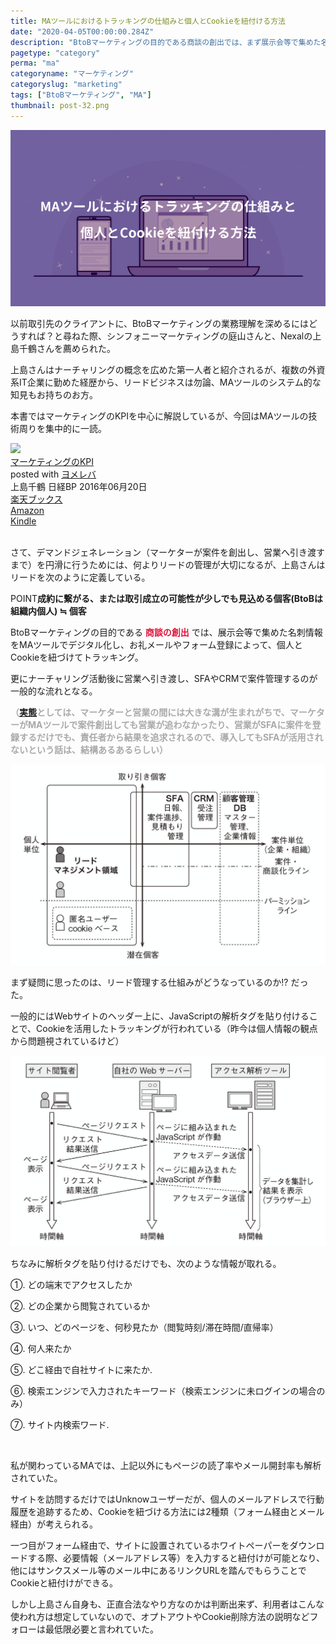 ```yaml
---
title: MAツールにおけるトラッキングの仕組みと個人とCookieを紐付ける方法
date: "2020-04-05T00:00:00.284Z"
description: "BtoBマーケティングの目的である商談の創出では、まず展示会等で集めた名刺情報をMAツールでデジタル化。その後にお礼メールやフォーム登録で個人とCookieを紐づけてトラッキング、ナーチャリング活動後に営業に引き渡し、SFAやCRMで案件管理するのが一般的な流れとなる。"
pagetype: "category"
perma: "ma"
categoryname: "マーケティング"
categoryslug: "marketing"
tags: ["BtoBマーケティング", "MA"]
thumbnail: post-32.png
---
```


![](./post-32.png)

以前取引先のクライアントに、BtoBマーケティングの業務理解を深めるにはどうすれば？と尋ねた際、シンフォニーマーケティングの庭山さんと、Nexalの上島千鶴さんを薦められた。

上島さんはナーチャリングの概念を広めた第一人者と紹介されるが、複数の外資系IT企業に勤めた経歴から、リードビジネスは勿論、MAツールのシステム的な知見もお持ちのお方。

本書ではマーケティングのKPIを中心に解説しているが、今回はMAツールの技術周りを集中的に一読。

<div class="cstmreba"><div class="booklink-box"><div class="booklink-image"><a href="https://hb.afl.rakuten.co.jp/hgc/146fe51c.1fd043a3.146fe51d.605dc196/yomereba_main_202004041645517401?pc=http%3A%2F%2Fbooks.rakuten.co.jp%2Frb%2F14291219%2F%3Fscid%3Daf_ich_link_urltxt%26m%3Dhttp%3A%2F%2Fm.rakuten.co.jp%2Fev%2Fbook%2F" target="_blank" ><img src="https://thumbnail.image.rakuten.co.jp/@0_mall/book/cabinet/7615/9784822237615.jpg?_ex=160x160" style="border: none;" /></a></div><div class="booklink-info"><div class="booklink-name"><a href="https://hb.afl.rakuten.co.jp/hgc/146fe51c.1fd043a3.146fe51d.605dc196/yomereba_main_202004041645517401?pc=http%3A%2F%2Fbooks.rakuten.co.jp%2Frb%2F14291219%2F%3Fscid%3Daf_ich_link_urltxt%26m%3Dhttp%3A%2F%2Fm.rakuten.co.jp%2Fev%2Fbook%2F" target="_blank" >マーケティングのKPI</a><div class="booklink-powered-date">posted with <a href="https://yomereba.com" rel="nofollow" target="_blank">ヨメレバ</a></div></div><div class="booklink-detail">上島千鶴 日経BP 2016年06月20日    </div><div class="booklink-link2"><div class="shoplinkrakuten"><a href="https://hb.afl.rakuten.co.jp/hgc/146fe51c.1fd043a3.146fe51d.605dc196/yomereba_main_202004041645517401?pc=http%3A%2F%2Fbooks.rakuten.co.jp%2Frb%2F14291219%2F%3Fscid%3Daf_ich_link_urltxt%26m%3Dhttp%3A%2F%2Fm.rakuten.co.jp%2Fev%2Fbook%2F" target="_blank" >楽天ブックス</a></div><div class="shoplinkamazon"><a href="https://www.amazon.co.jp/exec/obidos/asin/4822237613/kanon123-22/" target="_blank" >Amazon</a></div><div class="shoplinkkindle"><a href="https://www.amazon.co.jp/gp/search?keywords=%E3%83%9E%E3%83%BC%E3%82%B1%E3%83%86%E3%82%A3%E3%83%B3%E3%82%B0%E3%81%AEKPI&__mk_ja_JP=%83J%83%5E%83J%83i&url=node%3D2275256051&tag=kanon123-22" target="_blank" >Kindle</a></div>                              	  	  	  	  	</div></div><div class="booklink-footer"></div></div></div>
<br/>

さて、デマンドジェネレーション（マーケターが案件を創出し、営業へ引き渡すまで）を円滑に行うためには、何よりリードの管理が大切になるが、上島さんはリードを次のように定義している。

<span class="mark">POINT</span>**成約に繋がる、または取引成立の可能性が少しでも見込める個客(BtoBは組織内個人) ≒ 個客**

BtoBマーケティングの目的である <span style="color: crimson; font-weight: bold;">商談の創出</span> では、展示会等で集めた名刺情報をMAツールでデジタル化し、お礼メールやフォーム登録によって、個人とCookieを紐づけてトラッキング。

更にナーチャリング活動後に営業へ引き渡し、SFAやCRMで案件管理するのが一般的な流れとなる。

<span style="color: darkgray; font-weight: bold;">（[実態](/post-31/)としては、マーケターと営業の間には大きな溝が生まれがちで、マーケターがMAツールで案件創出しても営業が追わなかったり、営業がSFAに案件を登録するだけでも、責任者から結果を追求されるので、導入してもSFAが活用されないという話は、結構あるあるらしい）</span>

![](./post-32-1.png)

まず疑問に思ったのは、リード管理する仕組みがどうなっているのか!? だった。

一般的にはWebサイトのヘッダー上に、JavaScriptの解析タグを貼り付けることで、Cookieを活用したトラッキングが行われている（昨今は個人情報の観点から問題視されているけど）

![](./post-32-2.png)

ちなみに解析タグを貼り付けるだけでも、次のような情報が取れる。

<div class="blackboard-box">
<p>①. どの端末でアクセスしたか</p>
<p>②. どの企業から閲覧されているか</p>
<p>③. いつ、どのページを、何秒見たか（閲覧時刻/滞在時間/直帰率）</p>
<p>④. 何人来たか</p>
<p>⑤. どこ経由で自社サイトに来たか.</p>
<p>⑥. 検索エンジンで入力されたキーワード（検索エンジンに未ログインの場合のみ）</p>
<p>⑦. サイト内検索ワード.</p>
<div class="chalk1"></div>
<div class="chalk2"></div>
</div>
<br>

私が関わっているMAでは、上記以外にもページの読了率やメール開封率も解析されていた。

サイトを訪問するだけではUnknowユーザーだが、個人のメールアドレスで行動履歴を追跡するため、Cookieを紐づける方法には2種類（フォーム経由とメール経由）が考えられる。

一つ目がフォーム経由で、サイトに設置されているホワイトペーパーをダウンロードする際、必要情報（メールアドレス等）を入力すると紐付けが可能となり、他にはサンクスメール等のメール中にあるリンクURLを踏んでもらうことでCookieと紐付けができる。

しかし上島さん自身も、正直合法なやり方なのかは判断出来ず、利用者はこんな使われ方は想定していないので、オプトアウトやCookie削除方法の説明などフォローは最低限必要と言われていた。
